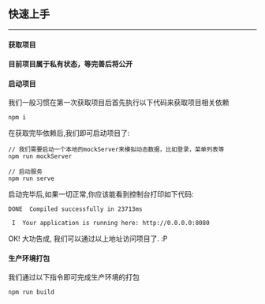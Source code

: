## 快速上手

---

#### 获取项目

**目前项目属于私有状态，等完善后将公开**



#### 启动项目

我们一般习惯在第一次获取项目后首先执行以下代码来获取项目相关依赖

```
npm i
```

在获取完毕依赖后,我们即可启动项目了:

```
// 我们需要启动一个本地的mockServer来模拟动态数据，比如登录，菜单列表等
npm run mockServer

// 启动服务
npm run serve
```

启动完毕后,如果一切正常,你应该能看到控制台打印如下代码:

```
DONE  Compiled successfully in 23713ms

 I  Your application is running here: http://0.0.0.0:8080
```

OK! 大功告成, 我们可以通过以上地址访问项目了.  :P


#### 生产环境打包

我们通过以下指令即可完成生产环境的打包
```
npm run build
```



